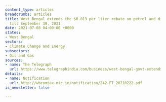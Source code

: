 ```yaml
---
content_type: articles
breadcrumbs: articles
title: West Bengal extends the $0.013 per liter rebate on petrol and diesel prices
  till September 30, 2021
date: 2021-07-08 04:00:00 +0000
states:
- West Bengal
sectors:
- Climate Change and Energy
subsectors:
- Oil and Gas
sources:
- name: The Telegraph
  url: https://www.telegraphindia.com/business/west-bengal-govt-extends-re-1-a-litre-rebate-on-petrol-and-diesel-prices/cid/1820907
details:
- name: Notification
  url: http://wbcomtax.nic.in/notification/242-FT_20210222.pdf
is_newsletter: false

---
```

